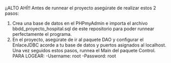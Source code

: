 ¡¡ALTO AHÍ!! 
Antes de runnear el proyecto asegúrate de realizar estos 2 pasos:
1) Crea una base de datos en el PHPmyAdmin e importa el archivo bbdd_proyecto_hospital.sql de este
   repositorio para poder runnear perfectamente el programa.
2) En el proyecto, asegúrate de ir al paquete DAO y configurar el EnlaceJDBC acorde a tu base de
   datos y puertos asignados al localhost.
Una vez seguidos estos pasos, runnea el Main del paquete Control.
PARA LOGEAR:
  -Username: root
  -Password: root

